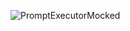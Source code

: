 ![PromptExecutorMocked](https://github.com/explorable-viz/transparent-text/actions/workflows/prompt-executor-mocked.yml/badge.svg)
